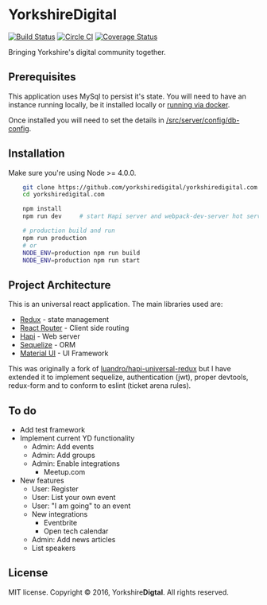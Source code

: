 # Yorkshire**Digital**
[![Build Status](https://travis-ci.org/YorkshireDigital/yorkshiredigital.com.svg?branch=master)](https://travis-ci.org/YorkshireDigital/yorkshiredigital.com) [![Circle CI](https://circleci.com/gh/YorkshireDigital/yorkshiredigital.com.svg?style=svg)](https://circleci.com/gh/YorkshireDigital/yorkshiredigital.com) [![Coverage Status](https://coveralls.io/repos/github/YorkshireDigital/yorkshiredigital.com/badge.svg?branch=master)](https://coveralls.io/github/YorkshireDigital/yorkshiredigital.com?branch=master)

Bringing Yorkshire's digital community together.

## Prerequisites

This application uses MySql to persist it's state. You will need to have an instance running locally, be it installed locally or [running via docker](https://hub.docker.com/r/mysql/mysql-server/).

Once installed you will need to set the details in [/src/server/config/db-config](https://github.com/YorkshireDigital/yorkshiredigital.com/blob/master/src/server/config/db_config.js).

## Installation

Make sure you're using Node >= 4.0.0.

```bash
	git clone https://github.com/yorkshiredigital/yorkshiredigital.com.git
	cd yorkshiredigital.com

	npm install
	npm run dev     # start Hapi server and webpack-dev-server hot server

	# production build and run
	npm run production
	# or
	NODE_ENV=production npm run build
	NODE_ENV=production npm run start
```

## Project Architecture

This is an universal react application. The main libraries used are:

 - [Redux](https://github.com/reactjs/redux) - state management
 - [React Router](https://github.com/reactjs/react-router) - Client side routing
 - [Hapi](https://github.com/hapijs/hapi) - Web server
 - [Sequelize](https://github.com/sequelize/sequelize) - ORM
 - [Material UI](https://github.com/callemall/material-ui) - UI Framework

This was originally a fork of  [luandro/hapi-universal-redux](https://github.com/luandro/hapi-universal-redux) but I have extended it to implement sequelize, authentication (jwt), proper devtools, redux-form and to conform to eslint (ticket arena rules).

## To do

 - Add test framework
 - Implement current YD functionality
	- Admin: Add events
	- Admin: Add groups
	- Admin: Enable integrations
		- Meetup.com
 - New features
	- User: Register
	- User: List your own event
	- User: "I am going" to an event
	- New integrations
		- Eventbrite
		- Open tech calendar
	- Admin: Add news articles
	- List speakers

## License

MIT license. Copyright © 2016, Yorkshire**Digtal**. All rights reserved.
